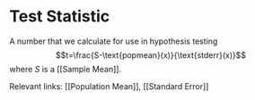 # Test Statistic
A number that we calculate for use in hypothesis testing
$$t=\frac{S-\text{popmean}(x)}{\text{stderr}(x)}$$ where $S$ is a [[Sample Mean]]. 

Relevant links: [[Population Mean]], [[Standard Error]]